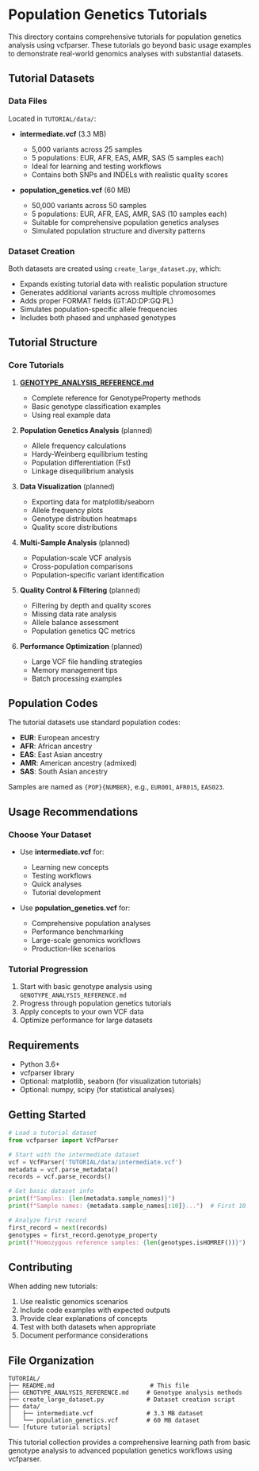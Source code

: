 # Population Genetics Tutorials

This directory contains comprehensive tutorials for population genetics analysis using vcfparser. These tutorials go beyond basic usage examples to demonstrate real-world genomics analyses with substantial datasets.

## Tutorial Datasets

### Data Files

Located in `TUTORIAL/data/`:

- **intermediate.vcf** (3.3 MB)
  - 5,000 variants across 25 samples
  - 5 populations: EUR, AFR, EAS, AMR, SAS (5 samples each)
  - Ideal for learning and testing workflows
  - Contains both SNPs and INDELs with realistic quality scores

- **population_genetics.vcf** (60 MB)
  - 50,000 variants across 50 samples  
  - 5 populations: EUR, AFR, EAS, AMR, SAS (10 samples each)
  - Suitable for comprehensive population genetics analyses
  - Simulated population structure and diversity patterns

### Dataset Creation

Both datasets are created using `create_large_dataset.py`, which:
- Expands existing tutorial data with realistic population structure
- Generates additional variants across multiple chromosomes
- Adds proper FORMAT fields (GT:AD:DP:GQ:PL)
- Simulates population-specific allele frequencies
- Includes both phased and unphased genotypes

## Tutorial Structure

### Core Tutorials

1. **[GENOTYPE_ANALYSIS_REFERENCE.md](GENOTYPE_ANALYSIS_REFERENCE.md)**
   - Complete reference for GenotypeProperty methods
   - Basic genotype classification examples
   - Using real example data

2. **Population Genetics Analysis** (planned)
   - Allele frequency calculations
   - Hardy-Weinberg equilibrium testing
   - Population differentiation (Fst)
   - Linkage disequilibrium analysis

3. **Data Visualization** (planned)
   - Exporting data for matplotlib/seaborn
   - Allele frequency plots
   - Genotype distribution heatmaps
   - Quality score distributions

4. **Multi-Sample Analysis** (planned)
   - Population-scale VCF analysis
   - Cross-population comparisons
   - Population-specific variant identification

5. **Quality Control & Filtering** (planned)
   - Filtering by depth and quality scores
   - Missing data rate analysis
   - Allele balance assessment
   - Population genetics QC metrics

6. **Performance Optimization** (planned)
   - Large VCF file handling strategies
   - Memory management tips
   - Batch processing examples

## Population Codes

The tutorial datasets use standard population codes:

- **EUR**: European ancestry
- **AFR**: African ancestry  
- **EAS**: East Asian ancestry
- **AMR**: American ancestry (admixed)
- **SAS**: South Asian ancestry

Samples are named as `{POP}{NUMBER}`, e.g., `EUR001`, `AFR015`, `EAS023`.

## Usage Recommendations

### Choose Your Dataset

- Use **intermediate.vcf** for:
  - Learning new concepts
  - Testing workflows
  - Quick analyses
  - Tutorial development

- Use **population_genetics.vcf** for:
  - Comprehensive population analyses
  - Performance benchmarking
  - Large-scale genomics workflows
  - Production-like scenarios

### Tutorial Progression

1. Start with basic genotype analysis using `GENOTYPE_ANALYSIS_REFERENCE.md`
2. Progress through population genetics tutorials
3. Apply concepts to your own VCF data
4. Optimize performance for large datasets

## Requirements

- Python 3.6+
- vcfparser library
- Optional: matplotlib, seaborn (for visualization tutorials)
- Optional: numpy, scipy (for statistical analyses)

## Getting Started

```python
# Load a tutorial dataset
from vcfparser import VcfParser

# Start with the intermediate dataset
vcf = VcfParser('TUTORIAL/data/intermediate.vcf')
metadata = vcf.parse_metadata()
records = vcf.parse_records()

# Get basic dataset info
print(f"Samples: {len(metadata.sample_names)}")
print(f"Sample names: {metadata.sample_names[:10]}...")  # First 10

# Analyze first record
first_record = next(records)
genotypes = first_record.genotype_property
print(f"Homozygous reference samples: {len(genotypes.isHOMREF())}")
```

## Contributing

When adding new tutorials:

1. Use realistic genomics scenarios
2. Include code examples with expected outputs
3. Provide clear explanations of concepts
4. Test with both datasets when appropriate
5. Document performance considerations

## File Organization

```
TUTORIAL/
├── README.md                           # This file
├── GENOTYPE_ANALYSIS_REFERENCE.md     # Genotype analysis methods
├── create_large_dataset.py            # Dataset creation script
├── data/
│   ├── intermediate.vcf               # 3.3 MB dataset
│   └── population_genetics.vcf        # 60 MB dataset
└── [future tutorial scripts]
```

This tutorial collection provides a comprehensive learning path from basic genotype analysis to advanced population genetics workflows using vcfparser.
